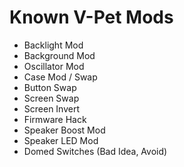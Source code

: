 # Known V-Pet Mods

* Backlight Mod
* Background Mod
* Oscillator Mod
* Case Mod / Swap
* Button Swap
* Screen Swap
* Screen Invert
* Firmware Hack
* Speaker Boost Mod
* Speaker LED Mod
* Domed Switches (Bad Idea, Avoid)
